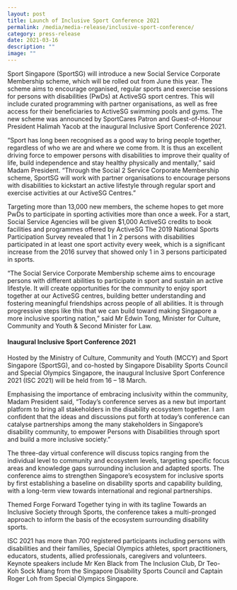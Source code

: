 ```yaml
---
layout: post
title: Launch of Inclusive Sport Conference 2021
permalink: /media/media-release/inclusive-sport-conference/
category: press-release
date: 2021-03-16
description: ""
image: ""
---
```

Sport Singapore (SportSG) will introduce a new Social Service Corporate Membership scheme, which will be rolled out from June this year. The scheme aims to encourage organised, regular sports and exercise sessions for persons with disabilities (PwDs) at ActiveSG sport centres. This will include curated programming with partner organisations, as well as free access for their beneficiaries to ActiveSG swimming pools and gyms. The new scheme was announced by SportCares Patron and Guest-of-Honour President Halimah Yacob at the inaugural Inclusive Sport Conference 2021.

“Sport has long been recognised as a good way to bring people together, regardless of who we are and where we come from. It is thus an excellent driving force to empower persons with disabilities to improve their quality of life, build independence and stay healthy physically and mentally,” said Madam President. “Through the Social
2
Service Corporate Membership scheme, SportSG will work with partner organisations to encourage persons with disabilities to kickstart an active lifestyle through regular sport and exercise activities at our ActiveSG Centres.”

Targeting more than 13,000 new members, the scheme hopes to get more PwDs to participate in sporting activities more than once a week. For a start, Social Service Agencies will be given $1,000 ActiveSG credits to book facilities and programmes offered by ActiveSG The 2019 National Sports Participation Survey revealed that 1 in 2 persons with disabilities participated in at least one sport activity every week, which is a significant increase from the 2016 survey that showed only 1 in 3 persons participated in sports.

“The Social Service Corporate Membership scheme aims to encourage persons with different abilities to participate in sport and sustain an active lifestyle. It will create opportunities for the community to enjoy sport together at our ActiveSG centres, building better understanding and fostering meaningful friendships across people of all abilities. It is through progressive steps like this that we can build toward making Singapore a more inclusive sporting nation,” said Mr Edwin Tong, Minister for Culture, Community and Youth & Second Minister for Law.

#### Inaugural Inclusive Sport Conference 2021

Hosted by the Ministry of Culture, Community and Youth (MCCY) and Sport Singapore (SportSG), and co-hosted by Singapore Disability Sports Council and Special Olympics Singapore, the inaugural Inclusive Sport Conference 2021 (ISC 2021) will be held from 16 – 18 March.

Emphasising the importance of embracing inclusivity within the community, Madam President said, “Today’s conference serves as a new but important platform to bring all stakeholders in the disability ecosystem together. I am confident that the ideas and discussions put forth at today’s conference can catalyse partnerships among the many stakeholders in Singapore’s disability community, to empower Persons with Disabilities through sport and build a more inclusive society.”

The three-day virtual conference will discuss topics ranging from the individual level to community and ecosystem levels, targeting specific focus areas and knowledge gaps surrounding inclusion and adapted sports. The conference aims to strengthen Singapore’s ecosystem for inclusive sports by first establishing a baseline on disability sports and capability building, with a long-term view towards international and regional partnerships.

Themed Forge Forward Together tying in with its tagline Towards an Inclusive Society through Sports, the conference takes a multi-pronged approach to inform the basis of the ecosystem surrounding disability sports.

ISC 2021 has more than 700 registered participants including persons with disabilities and their families, Special Olympics athletes, sport practitioners, educators, students, allied professionals, caregivers and volunteers. Keynote speakers include Mr Ken Black from The Inclusion Club, Dr Teo-Koh Sock Miang from the Singapore Disability Sports Council and Captain Roger Loh from Special Olympics Singapore.